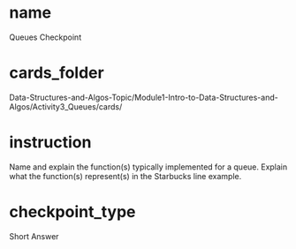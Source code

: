 # name  
Queues Checkpoint 
 
# cards_folder
Data-Structures-and-Algos-Topic/Module1-Intro-to-Data-Structures-and-Algos/Activity3_Queues/cards/

# instruction 
Name and explain the function(s) typically implemented for a queue. Explain what the function(s) represent(s) in the Starbucks line example.

# checkpoint_type
Short Answer
